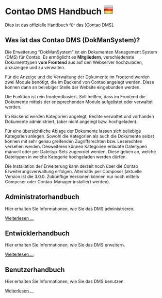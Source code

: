 # Contao DMS Handbuch ![DE](de.png)

Dies ist das offizielle Handbuch für das [[Contao DMS]](https://github.com/ContaoDMS/dms).

## Was ist das Contao DMS (DokManSystem)?

Die Erweiterung "DokManSystem" ist ein Dokumenten Management System (DMS) für Contao. Es ermöglicht es **Mitgliedern**, verschiedenste Dokumenttypen **vom Frontend** aus auf den Webserver hochzuladen, anzuzeigen und zu verwalten.

Für die Anzeige und die Verwaltung der Dokumente im Frontend werden zwei Module benötigt, die im Backend von Contao angelegt werden. Diese können dann an beliebiger Stelle der Website eingebunden werden. 

Die Funktion ist rein frontendbasiert. Soll heißen, dass im Frontend die Dokumente mittels der entsprechenden Module aufgelistet oder verwaltet werden.

Im Backend werden Kategorien angelegt, Rechte verwaltet und vorhanden Dokumente administriert, (aber nicht angelegt bzw. hochgeladen).

Für eine übersichtliche Ablage der Dokumente lassen sich beliebige Kategorien anlegen. Sowohl die Kategorien als auch die Dokumente selbst können mit sehr genau greifenden Zugriffsrechten bzw. Leserechten versehen werden.
Desweiteren können Kategorien erlaubte Dateitypen manuell oder per Dateityp-Sets zugeordet werden. Diese geben an, welche Dateitypen in welche Kategorie hochgeladen werden dürfen.

Die Installation der Erweiterung kann derzeit noch über die Contao Erweiterungsverwaltung erfolgen. Alternativ per Composer (aktuelle Version ist die 3.0.0. Zukünftige Versionen können nur noch mittels Composer oder Contao-Manager installiert werden). 

## Administratorhandbuch

Hier erhalten Sie Informationen, wie Sie das DMS administrieren.

[Weiterlesen ...](admin/README.md)

## Entwicklerhandbuch

Hier erhalten Sie Informationen, wie Sie das DMS erweitern.

[Weiterlesen ...](developer/README.md)

## Benutzerhandbuch

Hier erhalten Sie Informationen, wie Sie das DMS benutzen.

[Weiterlesen ...](user/README.md)
